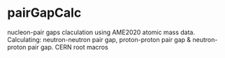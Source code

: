 # pairGapCalc
nucleon-pair gaps claculation using AME2020 atomic mass data.
Calculating: neutron-neutron pair gap, proton-proton pair gap & neutron-proton pair gap.
CERN root macros
